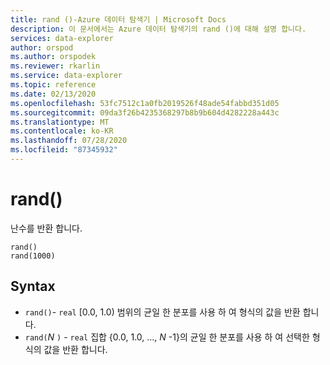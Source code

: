 ```yaml
---
title: rand ()-Azure 데이터 탐색기 | Microsoft Docs
description: 이 문서에서는 Azure 데이터 탐색기의 rand ()에 대해 설명 합니다.
services: data-explorer
author: orspod
ms.author: orspodek
ms.reviewer: rkarlin
ms.service: data-explorer
ms.topic: reference
ms.date: 02/13/2020
ms.openlocfilehash: 53fc7512c1a0fb2019526f48ade54fabbd351d05
ms.sourcegitcommit: 09da3f26b4235368297b8b9b604d4282228a443c
ms.translationtype: MT
ms.contentlocale: ko-KR
ms.lasthandoff: 07/28/2020
ms.locfileid: "87345932"
---
```

# <a name="rand"></a>rand()

난수를 반환 합니다.

```kusto
rand()
rand(1000)
```

## <a name="syntax"></a>Syntax

* `rand()`- `real` [0.0, 1.0) 범위의 균일 한 분포를 사용 하 여 형식의 값을 반환 합니다.
* `rand(`*N* `)` - `real` 집합 {0.0, 1.0, ..., *N* -1}의 균일 한 분포를 사용 하 여 선택한 형식의 값을 반환 합니다.